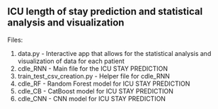 ## ICU length of stay prediction and statistical analysis and visualization

Files:
1. data.py - Interactive app that allows for the statistical analysis and visualization of data for each patient
2. cdle_RNN - Main file for the ICU STAY PREDICTION
3. train_test_csv_creation.py - Helper file for cdle_RNN
4. cdle_RF - Random Forest model for ICU STAY PREDICTION
5. cdle_CB - CatBoost model for ICU STAY PREDICTION
6. cdle_CNN - CNN model for ICU STAY PREDICTION

